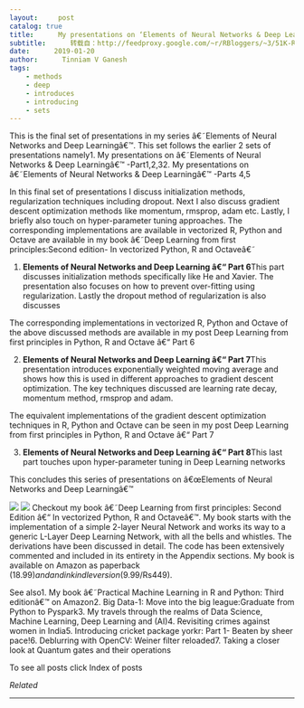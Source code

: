 ```yaml
---
layout:     post
catalog: true
title:      My presentations on ‘Elements of Neural Networks & Deep Learning’ -Parts 6,7,8
subtitle:      转载自：http://feedproxy.google.com/~r/RBloggers/~3/51K-RVWU4CI/
date:      2019-01-20
author:      Tinniam V Ganesh
tags:
    - methods
    - deep
    - introduces
    - introducing
    - sets
---
```






This is the final set of presentations in my series â€˜Elements of Neural Networks and Deep Learningâ€™. This set follows the earlier 2 sets of presentations namely1. My presentations on â€˜Elements of Neural Networks & Deep Learningâ€™ -Part1,2,32. My presentations on â€˜Elements of Neural Networks & Deep Learningâ€™ -Parts 4,5

In this final set of presentations I discuss initialization methods, regularization techniques including dropout. Next I also discuss gradient descent optimization methods like momentum, rmsprop, adam etc. Lastly, I briefly also touch on hyper-parameter tuning approaches. The corresponding implementations are available in vectorized R, Python and Octave are available in my book â€˜Deep Learning from first principles:Second edition- In vectorized Python, R and Octaveâ€˜

1. **Elements of Neural Networks and Deep Learning â€“ Part 6**This part discusses initialization methods specifically like He and Xavier. The presentation also focuses on how to prevent over-fitting using regularization. Lastly the dropout method of regularization is also discusses



The corresponding implementations in vectorized R, Python and Octave of the above discussed methods are available in my post Deep Learning from first principles in Python, R and Octave â€“ Part 6

2. **Elements of Neural Networks and Deep Learning â€“ Part 7**This presentation introduces exponentially weighted moving average and shows how this is used in different approaches to gradient descent optimization. The key techniques discussed are learning rate decay, momentum method, rmsprop and adam.



The equivalent implementations of the gradient descent optimization techniques in R, Python and Octave can be seen in my post Deep Learning from first principles in Python, R and Octave â€“ Part 7

3. **Elements of Neural Networks and Deep Learning â€“ Part 8**This last part touches upon hyper-parameter tuning in Deep Learning networks



This concludes this series of presentations on â€œElements of Neural Networks and Deep Learningâ€™

![](https://gigadom.files.wordpress.com/2017/01/Untitled.png?w=456)
![](https://gigadom.files.wordpress.com/2017/01/Untitled.png?w=456)
Checkout my book â€˜Deep Learning from first principles: Second Edition â€“ In vectorized Python, R and Octaveâ€™. My book starts with the implementation of a simple 2-layer Neural Network and works its way to a generic L-Layer Deep Learning Network, with all the bells and whistles. The derivations have been discussed in detail. The code has been extensively commented and included in its entirety in the Appendix sections. My book is available on Amazon as paperback ($18.99) and and in kindle version($9.99/Rs449).

See also1. My book â€˜Practical Machine Learning in R and Python: Third editionâ€™ on Amazon2. Big Data-1: Move into the big league:Graduate from Python to Pyspark3. My travels through the realms of Data Science, Machine Learning, Deep Learning and (AI)4. Revisiting crimes against women in India5. Introducing cricket package yorkr: Part 1- Beaten by sheer pace!6. Deblurring with OpenCV: Weiner filter reloaded7. Taking a closer look at Quantum gates and their operations

To see all posts click Index of posts


*Related*








---
